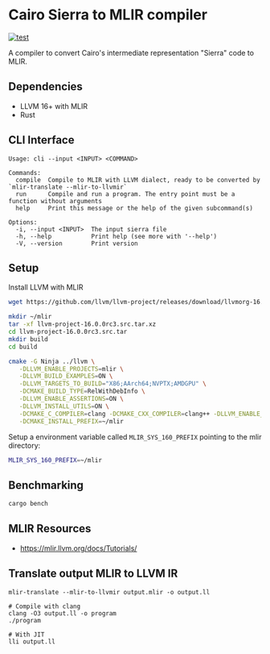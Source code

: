 # Cairo Sierra to MLIR compiler
[![test](https://github.com/lambdaclass/cairo_sierra_to_mlir/actions/workflows/test.yml/badge.svg)](https://github.com/lambdaclass/cairo_sierra_to_mlir/actions/workflows/test.yml)

A compiler to convert Cairo's intermediate representation "Sierra" code to MLIR.

## Dependencies

- LLVM 16+ with MLIR
- Rust

## CLI Interface

```
Usage: cli --input <INPUT> <COMMAND>

Commands:
  compile  Compile to MLIR with LLVM dialect, ready to be converted by `mlir-translate --mlir-to-llvmir`
  run      Compile and run a program. The entry point must be a function without arguments
  help     Print this message or the help of the given subcommand(s)

Options:
  -i, --input <INPUT>  The input sierra file
  -h, --help           Print help (see more with '--help')
  -V, --version        Print version
```

## Setup

Install LLVM with MLIR

```bash
wget https://github.com/llvm/llvm-project/releases/download/llvmorg-16.0.0-rc3/llvm-project-16.0.0rc3.src.tar.xz

mkdir ~/mlir
tar -xf llvm-project-16.0.0rc3.src.tar.xz
cd llvm-project-16.0.0rc3.src.tar
mkdir build
cd build

cmake -G Ninja ../llvm \
   -DLLVM_ENABLE_PROJECTS=mlir \
   -DLLVM_BUILD_EXAMPLES=ON \
   -DLLVM_TARGETS_TO_BUILD="X86;AArch64;NVPTX;AMDGPU" \
   -DCMAKE_BUILD_TYPE=RelWithDebInfo \
   -DLLVM_ENABLE_ASSERTIONS=ON \
   -DLLVM_INSTALL_UTILS=ON \
   -DCMAKE_C_COMPILER=clang -DCMAKE_CXX_COMPILER=clang++ -DLLVM_ENABLE_LLD=ON \
   -DCMAKE_INSTALL_PREFIX=~/mlir
```

Setup a environment variable called `MLIR_SYS_160_PREFIX` pointing to the mlir directory:

```bash
MLIR_SYS_160_PREFIX=~/mlir
```

## Benchmarking

```bash
cargo bench
```

## MLIR Resources
- https://mlir.llvm.org/docs/Tutorials/

## Translate output MLIR to LLVM IR

```
mlir-translate --mlir-to-llvmir output.mlir -o output.ll

# Compile with clang
clang -O3 output.ll -o program
./program

# With JIT
lli output.ll
```
